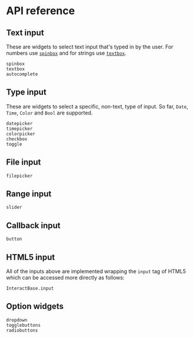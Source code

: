 # API reference

## Text input

These are widgets to select text input that's typed in by the user. For numbers use [`spinbox`](@ref) and for strings use [`textbox`](@ref).

```@docs
spinbox
textbox
autocomplete
```

## Type input

These are widgets to select a specific, non-text, type of input. So far, `Date`, `Time`, `Color` and `Bool` are supported.

```@docs
datepicker
timepicker
colorpicker
checkbox
toggle
```

## File input

```@docs
filepicker
```

## Range input

```@docs
slider
```

## Callback input

```@docs
button
```
## HTML5 input

All of the inputs above are implemented wrapping the `input` tag of HTML5 which can be accessed more directly as follows:

```@docs
InteractBase.input
```

## Option widgets

```@docs
dropdown
togglebuttons
radiobuttons
```
